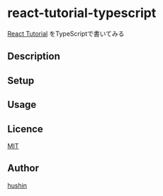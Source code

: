 react-tutorial-typescript
====


[React Tutorial](http://facebook.github.io/react/docs/tutorial.html) をTypeScriptで書いてみる

## Description

## Setup

## Usage

## Licence

[MIT](https://github.com/tcnksm/tool/blob/master/LICENCE)

## Author

[hushin](https://github.com/hushin)
